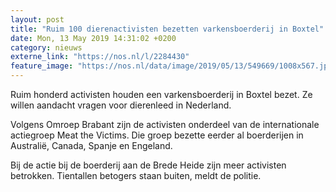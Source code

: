 ```yaml
---
layout: post
title: "Ruim 100 dierenactivisten bezetten varkensboerderij in Boxtel"
date: Mon, 13 May 2019 14:31:02 +0200
category: nieuws
externe_link: "https://nos.nl/l/2284430"
feature_image: "https://nos.nl/data/image/2019/05/13/549669/1008x567.jpg"
---
```


<p>Ruim honderd activisten houden een varkensboerderij in Boxtel bezet. Ze willen aandacht vragen voor dierenleed in Nederland.</p>
<p>Volgens Omroep Brabant zijn de activisten onderdeel van de internationale actiegroep Meat the Victims. Die groep bezette eerder al boerderijen in Australië, Canada, Spanje en Engeland.</p>
<p>Bij de actie bij de boerderij aan de Brede Heide zijn meer activisten betrokken. Tientallen betogers staan buiten, meldt de politie.</p>
